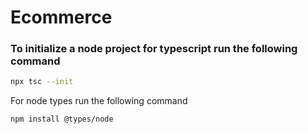 # Ecommerce

### To initialize a node project for typescript run the following command

```bash
npx tsc --init
```

For node types run the following command

```bash
npm install @types/node
```
